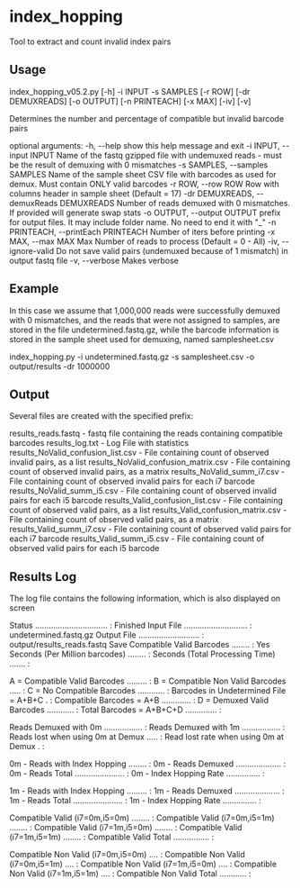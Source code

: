 # index_hopping
Tool to extract and count invalid index pairs

## Usage

index_hopping_v05.2.py [-h] -i INPUT -s SAMPLES [-r ROW]
                              [-dr DEMUXREADS] [-o OUTPUT] [-n PRINTEACH]
                              [-x MAX] [-iv] [-v]

Determines the number and percentage of compatible but invalid barcode pairs

optional arguments:
  -h, --help            show this help message and exit
  -i INPUT, --input INPUT
                        Name of the fastq gzipped file with undemuxed reads -
                        must be the result of demuxing with 0 mismatches
  -s SAMPLES, --samples SAMPLES
                        Name of the sample sheet CSV file with barcodes as
                        used for demux. Must contain ONLY valid barcodes
  -r ROW, --row ROW     Row with columns header in sample sheet (Default = 17)
  -dr DEMUXREADS, --demuxReads DEMUXREADS
                        Number of reads demuxed with 0 mismatches. If provided
                        will generate swap stats
  -o OUTPUT, --output OUTPUT
                        prefix for output files. It may include folder name.
                        No need to end it with "_"
  -n PRINTEACH, --printEach PRINTEACH
                        Number of iters before printing
  -x MAX, --max MAX     Max Number of reads to process (Default = 0 - All)
  -iv, --ignore-valid   Do not save valid pairs (undemuxed because of 1
                        mismatch) in output fastq file
  -v, --verbose         Makes verbose

## Example
In this case we assume that 1,000,000 reads were successfully demuxed with 0 mismatches, and the
reads that were not assigned to samples, are stored in the file undetermined.fastq.gz, while the
barcode information is stored in the sample sheet used for demuxing, named samplesheet.csv

index_hopping.py -i undetermined.fastq.gz -s samplesheet.csv -o output/results -dr 1000000

## Output
Several files are created with the specified prefix:

results_reads.fastq                  - fastq file containing the reads containing compatible barcodes
results_log.txt                      - Log File with statistics
results_NoValid_confusion_list.csv   - File containing count of observed invalid pairs, as a list
results_NoValid_confusion_matrix.csv - File containing count of observed invalid pairs, as a matrix 
results_NoValid_summ_i7.csv          - File containing count of observed invalid pairs for each i7 barcode
results_NoValid_summ_i5.csv          - File containing count of observed invalid pairs for each i5 barcode
results_Valid_confusion_list.csv     - File containing count of observed valid pairs, as a list
results_Valid_confusion_matrix.csv   - File containing count of observed valid pairs, as a matrix 
results_Valid_summ_i7.csv            - File containing count of observed valid pairs for each i7 barcode
results_Valid_summ_i5.csv            - File containing count of observed valid pairs for each i5 barcode

## Results Log 
The log file contains the following information, which is also displayed on screen

Status ................................ : Finished
Input File ............................ : undetermined.fastq.gz
Output File ........................... : output/results_reads.fastq
Save Compatible Valid Barcodes ........ : Yes
Seconds (Per Million barcodes) ........ : 
Seconds (Total Processing Time) ....... : 

A = Compatible Valid Barcodes ......... : 
B = Compatible Non Valid Barcodes ..... : 
C = No Compatible Barcodes ............ : 
Barcodes in Undetermined File = A+B+C . : 
Compatible Barcodes = A+B ............. : 
D = Demuxed Valid Barcodes ............ : 
Total Barcodes = A+B+C+D .............. : 

Reads Demuxed with 0m ................. : 
Reads Demuxed with 1m ................. : 
Reads lost when using 0m at Demux ..... : 
Read lost rate when using 0m at Demux . : 

0m - Reads with Index Hopping  ........ : 
0m - Reads Demuxed .................... : 
0m - Reads Total ...................... : 
0m - Index Hopping Rate ............... : 

1m - Reads with Index Hopping ......... : 
1m - Reads Demuxed .................... : 
1m - Reads Total ...................... : 
1m - Index Hopping Rate ............... : 

Compatible Valid (i7=0m,i5=0m) ........ : 
Compatible Valid (i7=0m,i5=1m) ........ : 
Compatible Valid (i7=1m,i5=0m) ........ : 
Compatible Valid (i7=1m,i5=1m) ........ : 
Compatible Valid Total ................ : 

Compatible Non Valid (i7=0m,i5=0m) .... : 
Compatible Non Valid (i7=0m,i5=1m) .... : 
Compatible Non Valid (i7=1m,i5=0m) .... : 
Compatible Non Valid (i7=1m,i5=1m) .... : 
Compatible Non Valid Total ............ : 


